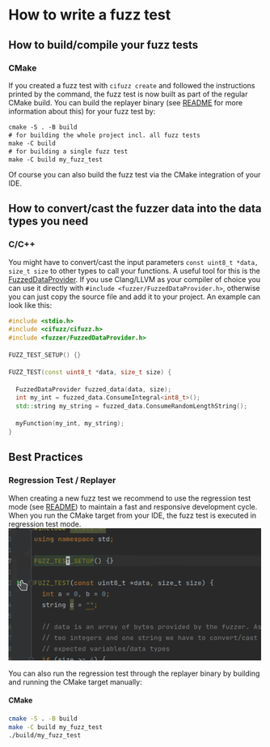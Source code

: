 # How to write a fuzz test


## How to build/compile your fuzz tests

### CMake

If you created a fuzz test with `cifuzz create` and followed the 
instructions printed by the command, the fuzz test is now built as part 
of the regular CMake build. 
You can build the replayer binary (see [README](../README.md#regression-testing)
for more information about this) for your fuzz test by:

```
cmake -S . -B build
# for building the whole project incl. all fuzz tests
make -C build
# for building a single fuzz test
make -C build my_fuzz_test
```

Of course you can also build the fuzz test via the CMake integration 
of your IDE.

## How to convert/cast the fuzzer data into the data types you need

### C/C++

You might have to convert/cast the input parameters 
`const uint8_t *data, size_t size` to other types to call your 
functions. A useful tool for this is the [FuzzedDataProvider](https://github.com/google/fuzzing/blob/master/docs/split-inputs.md#fuzzed-data-provider).
If you use Clang/LLVM as your compiler of choice you can use it directly with 
`#include <fuzzer/FuzzedDataProvider.h>`, otherwise you can just copy 
the source file and add it to your project. 
An example can look like this:

``` cpp
#include <stdio.h>
#include <cifuzz/cifuzz.h>
#include <fuzzer/FuzzedDataProvider.h>

FUZZ_TEST_SETUP() {}

FUZZ_TEST(const uint8_t *data, size_t size) {

  FuzzedDataProvider fuzzed_data(data, size);
  int my_int = fuzzed_data.ConsumeIntegral<int8_t>();
  std::string my_string = fuzzed_data.ConsumeRandomLengthString();

  myFunction(my_int, my_string);
}
```

## Best Practices

### Regression Test / Replayer

When creating a new fuzz test we recommend to use the regression test
mode (see [README](../README.md#regression-testing)) to maintain a 
fast and responsive development cycle. 
When you run the CMake target from your IDE, the fuzz test is 
executed in regression test mode.
![fuzz test in CMake](/docs/assets/cmake_clion.gif)

You can also run the regression test through the replayer binary
by building and running the CMake target manually:

#### CMake
``` bash
cmake -S . -B build
make -C build my_fuzz_test
./build/my_fuzz_test
```
